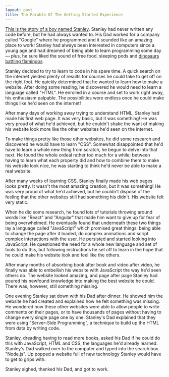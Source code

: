 ```yaml
---
layout: post
title: The Parable Of The Getting Started Experience
---
```


[This is the story of a boy named Stanley](https://www.youtube.com/watch?v=i8FzMI2KSTQ). Stanley had never written any code before, but he had always wanted to. His Dad worked for a company called "Google" where he programmed and it sounded like an amazing place to work! Stanley had always been interested in computers since a young age and had dreamed of being able to learn programming some day &mdash; plus, he sure liked the sound of free food, sleeping pods and [dinosaurs battling flamingos](http://boingboing.net/2014/07/25/on-google-campus-a-dinosaur-i.html).

Stanley decided to try to learn to code in his spare time. A quick search on the internet yielded plenty of results for courses he could take to get off on the right foot. He quickly determined that he wanted to learn how to make a website. After doing some reading, he discovered he would need to learn a language called "HTML". He enrolled in a course and set to work right away, his enthusiasm palpable. The possibilities were endless once he could make things like he'd seen on the internet!

After many days of working away trying to understand HTML, Stanley had made his first web page. It was very basic, but it was something! He was very proud of what he'd achieved, but he couldn't shake the want of making his website look more like the other websites he'd seen on the internet.

To make things pretty like those other websites, he did some research and discovered he would have to learn "CSS". Somewhat disappointed that he'd have to learn a whole new thing from scratch, he begun to delve into that next. He found the whole ordeal rather too much for a while; between having to learn what each property did and how to combine them to make his website look nice, he was starting to think he'd never be able to make a real website.

After many weeks of learning CSS, Stanley finally made his web pages looks pretty. It wasn't the most amazing creation, but it was something! He was very proud of what he'd achieved, but he couldn't dispose of the feeling that the other websites still had something his didn't. His website felt very static.

When he did some research, he found lots of tutorials throwing around words like "React" and "Angular" that made him want to give up for fear of being overwhelmed. He eventually found that underneath these two things lay a language called "JavaScript" which promised great things: being able to change the page after it loaded, do complex animations and script complex interactions with the user. He persisted and started looking into JavaScript. He questioned the need for a whole new language and set of tools to do this, but following instructions he set off to learn in the hope that he could make his website look and feel like the others.

After many months of absorbing book after book and video after video, he finally was able to embellish his website with JavaScript the way he'd seen others do. The website looked amazing, and page after page Stanley had poured his newfound knowledge into making the best website he could. There was, however, still something missing.

One evening Stanley sat down with his Dad after dinner. He showed him the website he had created and explained how he felt something was missing. He wondered how these other websites were able to allow people to write comments on their pages, or to have thousands of pages without having to change every single page one by one. Stanley's Dad explained that they were using "Server-Side Programming", a technique to build up the HTML from data by writing code.

Stanley, dreading having to read more books, asked his Dad if he could do this with JavaScript, HTML and CSS, the languages he'd already learned. Stanley's Dad walked over to the computer and typed into the search box "Node.js". Up popped a website full of new technology Stanley would have to get to grips with.

Stanley sighed, thanked his Dad, and got to work.
